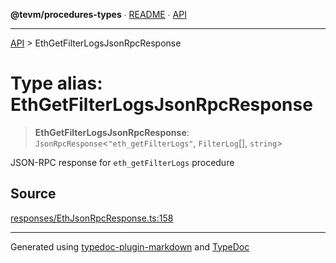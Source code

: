**@tevm/procedures-types** ∙ [README](../README.md) ∙ [API](../API.md)

***

[API](../API.md) > EthGetFilterLogsJsonRpcResponse

# Type alias: EthGetFilterLogsJsonRpcResponse

> **EthGetFilterLogsJsonRpcResponse**: `JsonRpcResponse`\<`"eth_getFilterLogs"`, `FilterLog`[], `string`\>

JSON-RPC response for `eth_getFilterLogs` procedure

## Source

[responses/EthJsonRpcResponse.ts:158](https://github.com/evmts/tevm-monorepo/blob/main/packages/procedures-types/src/responses/EthJsonRpcResponse.ts#L158)

***
Generated using [typedoc-plugin-markdown](https://www.npmjs.com/package/typedoc-plugin-markdown) and [TypeDoc](https://typedoc.org/)
